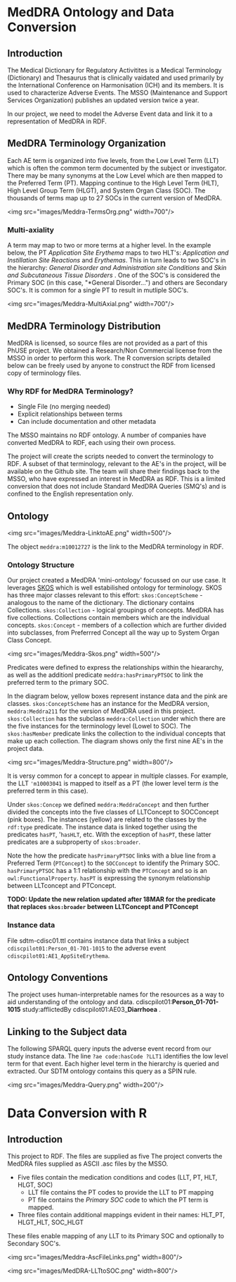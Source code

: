 # MedDRA Ontology and Data Conversion


## Introduction

The Medical Dictionary for Regulatory Activitites is a Medical Terminology (Dictionary) and Thesaurus that is 
clinically vaidated and used primarily by the International Conference on Harmonisation (ICH) and its members. It is used to characterize
Adverse Events. The MSSO (Maintenance and Support Services Organization) publishes an updated version twice a year.


In our project, we need to model the Adverse Event data and link it to a representation of MedDRA in RDF.


## MedDRA Terminology Organization

Each AE term is organized into five levels, from the Low Level Term (LLT) which is often the common term documented by the subject or investigator. There may be many synonyms at the Low Level which are then mapped to the Preferred Term (PT). Mapping continue to the High Level Term (HLT), High Level Group Term (HLGT), and System Organ Class (SOC). The thousands of terms map up to 27 SOCs in the current version of MedDRA. 

<img src="images/Meddra-TermsOrg.png" width=700"/>

### Multi-axiality
A term may map to two or more terms at a higher level. In the example below, the PT *Application Site Erythema* maps to two HLT's: *Application and Instillation Site Reactions* and *Erythemas*. This in turn leads to two SOC's in the hierarchy: *General Disorder and Administration site Conditions* and *Skin and Subcutaneous Tissue Disorders* . One of the SOC's is considered the Primary SOC (in this case,  "*General Disorder...") and others are Secondary SOC's. It is common for a single PT to result in mutliple SOC's.

<img src="images/Meddra-MultiAxial.png" width=700"/>

## MedDRA Terminology Distribution
MedDRA is licensed, so source files are not provided as a part of this PhUSE project. We obtained a Research/Non Commercial license from the MSSO in order to perform this work.
The R conversion scripts detailed below can be freely used by anyone to construct the RDF from  licensed copy of terminology files.

### Why RDF for MedDRA Terminology?

* Single File (no merging needed)
* Explicit relationships between terms
* Can include documentation and other metadata

The MSSO maintains no RDF ontology. A number of companies have converted MedDRA to RDF, each using their own process. 

The project will create the scripts needed to convert the terminology to RDF. A subset of that terminology, relevant to the AE's in the project, will be available on the Github site.  The team will share their findings back to the MSSO, who have expressed an interest in MedDRA as RDF.  This is a limited conversion that does not include Standard MedDRA Queries (SMQ's) and is confined to the English representation only.


## Ontology


<img src="images/Meddra-LinktoAE.png" width=500"/>

The object `meddra:m10012727` is the link to the MedDRA terminology in RDF.


### Ontology Structure

Our project created a MedDRA 'mini-ontology' focussed on our use case. It leverages [SKOS](https://www.w3.org/2004/02/skos/) which is well estabilished ontology for terminology. SKOS has three major classes relevant to this effort: 
`skos:ConceptScheme`  - analogous to the name of the dictionary. The dictionary contains Collections.
`skos:Collection`    - logical groupings of concepts. MedDRA has five collections. Collections contain members which are the individual concepts.
`skos:Concept`  - members of a collection which are further divided into subclasses, from Preferrred Concept all the way up to System Organ Class Concept. 


<img src="images/Meddra-Skos.png" width=500"/>

Predicates were defined to express the relationships within the hieararchy, as well as the additionl predicate `meddra:hasPrimaryPTSOC` to link the preferred term to the primary SOC.  


In the diagram below, yellow boxes represent instance data and the pink are classes.  `skos:ConceptScheme` has an instance for the MedDRA version, `meddra:Meddra211` for the version of MedDRA used in this project. `skos:Collection` has the subclass `meddra:Collection` under which there are the five instances for the terminology level (Lowel to SOC).  The `skos:hasMember` predicate links the collection to the individual concepts that make up each collection. The diagram shows only the first nine AE's in the project data. 

<img src="images/Meddra-Structure.png" width=800"/>

It is versy common for a  concept to appear in multiple classes. For example, the LLT `'m10003041` is mapped to itself as a PT (the lower level term *is* the preferred term in this case). 

Under `skos:Concep` we defined `meddra:MeddraConcept` and then further divided the concepts into the five classes of LLTConcept to SOCConcept (pink boxes).  The instances (yellow) are related to the classes by the `rdf:type` predicate. The instance data is linked together using the predicates `hasPT`, '`hasHLT`, etc. With the exception of `hasPT`, these latter predicates are a subproperty of `skos:broader`.

Note the how the predicate `hasPrimaryPTSOC` links with a blue line from a Preferred Term (`PTConcept`) to the `SOCConcept` to identify the Primary SOC. `hasPrimaryPTSOC` has a 1:1 relationship with the `PTConcept` and so is an `owl:FunctionalProperty`.  `hasPT` is expressing the synonym relationship between LLTconcept and PTConcept. 

**TODO: Update the new relation updated after 18MAR for the predicate that replaces `skos:broader` between LLTConcept and PTConcept**


### Instance data
File sdtm-cdisc01.ttl contains instance data that links a subject `cdiscpilot01:Person_01-701-1015` to the adverse event `cdiscpilot01:AE1_AppSiteErythema`. 




## Ontology Conventions

The project uses human-interpretable names for the resources as a way to aid understanding of the ontology and data.
    cdiscpilot01:**Person_01-701-1015**
        study:afflictedBy cdiscpilot01:AE03_**Diarrhoea** .

## Linking to the Subject data
The following SPARQL query inputs the adverse event record from our study instance data. The line `?ae code:hasCode ?LLT1` identifies the low level term for that event. Each higher level term in the hierarchy is queried and extracted. Our SDTM ontology contains this query as a SPIN rule. 

<img src="images/Meddra-Query.png" width=200"/>


# Data Conversion with R

## Introduction

This project  to RDF. The files are supplied as five 
The project converts the MedDRA files supplied as ASCII .asc files by the MSSO. 

* Five files contain the medication conditions and codes (LLT, PT, HLT, HLGT, SOC)
    * LLT file contains the PT codes to provide the LLT to PT mapping
    * PT file contains the *Primary SOC* code to which the PT term is mapped.
* Three files contain additional mappings evident in their names:  HLT_PT, HLGT_HLT, SOC_HLGT

These files enable mapping of any LLT to its Primary SOC and optionally to Secondary SOC's.

<img src="images/Meddra-AscFileLinks.png" width=800"/>


<img src="images/MedDRA-LLTtoSOC.png" width=800"/>






